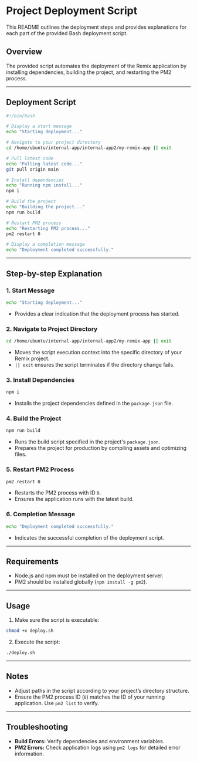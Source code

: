# Project Deployment Script

This README outlines the deployment steps and provides explanations for each part of the provided Bash deployment script.

## Overview

The provided script automates the deployment of the Remix application by installing dependencies, building the project, and restarting the PM2 process.

---

## Deployment Script

```bash
#!/bin/bash

# Display a start message
echo "Starting deployment..."

# Navigate to your project directory
cd /home/ubuntu/internal-app/internal-app2/my-remix-app || exit

# Pull latest code
echo "Pulling latest code..."
git pull origin main

# Install dependencies
echo "Running npm install..."
npm i

# Build the project
echo "Building the project..."
npm run build

# Restart PM2 process
echo "Restarting PM2 process..."
pm2 restart 0

# Display a completion message
echo "Deployment completed successfully."
```

---

## Step-by-step Explanation

### 1. Start Message

```bash
echo "Starting deployment..."
```

- Provides a clear indication that the deployment process has started.

### 2. Navigate to Project Directory

```bash
cd /home/ubuntu/internal-app/internal-app2/my-remix-app || exit
```

- Moves the script execution context into the specific directory of your Remix project.
- `|| exit` ensures the script terminates if the directory change fails.

### 3. Install Dependencies

```bash
npm i
```

- Installs the project dependencies defined in the `package.json` file.

### 4. Build the Project

```bash
npm run build
```

- Runs the build script specified in the project's `package.json`.
- Prepares the project for production by compiling assets and optimizing files.

### 5. Restart PM2 Process

```bash
pm2 restart 0
```

- Restarts the PM2 process with ID `0`.
- Ensures the application runs with the latest build.

### 6. Completion Message

```bash
echo "Deployment completed successfully."
```

- Indicates the successful completion of the deployment script.

---

## Requirements

- Node.js and npm must be installed on the deployment server.
- PM2 should be installed globally (`npm install -g pm2`).

---

## Usage

1. Make sure the script is executable:

```bash
chmod +x deploy.sh
```

2. Execute the script:

```bash
./deploy.sh
```

---

## Notes

- Adjust paths in the script according to your project’s directory structure.
- Ensure the PM2 process ID (`0`) matches the ID of your running application. Use `pm2 list` to verify.

---

## Troubleshooting

- **Build Errors:** Verify dependencies and environment variables.
- **PM2 Errors:** Check application logs using `pm2 logs` for detailed error information.
